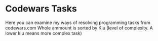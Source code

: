 <h1>Codewars Tasks</h1>

Here you can examine my ways of resolving programming tasks from codewars.com
Whole ammount is sorted by Kiu (level of complexity. A lower kiu means more complex task)
